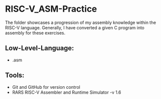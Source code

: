 # RISC-V_ASM-Practice

The folder showcases a progression of my assembly knowledge within the RISC-V language. Generally, I have converted a given C program into assembly for these exercises.

## Low-Level-Language:
  - .asm

## Tools:
  - Git and GitHub for version control
  - RARS RISC-V Assembler and Runtime Simulator -v 1.6
